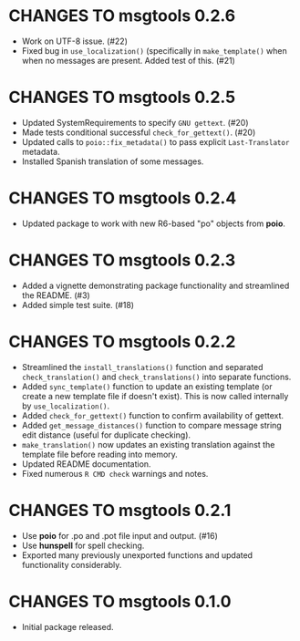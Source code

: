 # CHANGES TO msgtools 0.2.6

* Work on UTF-8 issue. (#22)
* Fixed bug in `use_localization()` (specifically in `make_template()` when when no messages are present. Added test of this. (#21)

# CHANGES TO msgtools 0.2.5

* Updated SystemRequirements to specify `GNU gettext`. (#20)
* Made tests conditional successful `check_for_gettext()`. (#20)
* Updated calls to `poio::fix_metadata()` to pass explicit `Last-Translator` metadata.
* Installed Spanish translation of some messages.

# CHANGES TO msgtools 0.2.4

* Updated package to work with new R6-based "po" objects from **poio**.

# CHANGES TO msgtools 0.2.3

* Added a vignette demonstrating package functionality and streamlined the README. (#3)
* Added simple test suite. (#18)

# CHANGES TO msgtools 0.2.2

* Streamlined the `install_translations()` function and separated `check_translation()` and `check_translations()` into separate functions.
* Added `sync_template()` function to update an existing template (or create a new template file if doesn't exist). This is now called internally by `use_localization()`.
* Added `check_for_gettext()` function to confirm availability of gettext.
* Added `get_message_distances()` function to compare message string edit distance (useful for duplicate checking).
* `make_translation()` now updates an existing translation against the template file before reading into memory.
* Updated README documentation.
* Fixed numerous `R CMD check` warnings and notes.

# CHANGES TO msgtools 0.2.1

* Use **poio** for .po and .pot file input and output. (#16)
* Use **hunspell** for spell checking.
* Exported many previously unexported functions and updated functionality considerably.

# CHANGES TO msgtools 0.1.0

* Initial package released.
